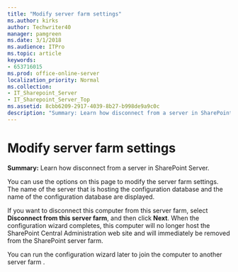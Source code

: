 ```yaml
---
title: "Modify server farm settings"
ms.author: kirks
author: Techwriter40
manager: pamgreen
ms.date: 3/1/2018
ms.audience: ITPro
ms.topic: article
keywords:
- 653716015
ms.prod: office-online-server
localization_priority: Normal
ms.collection:
- IT_Sharepoint_Server
- IT_Sharepoint_Server_Top
ms.assetid: 8cbb6209-2917-4039-8b27-b998de9a9c0c
description: "Summary: Learn how disconnect from a server in SharePoint Server."
---
```


# Modify server farm settings

 **Summary:** Learn how disconnect from a server in SharePoint Server. 
  
You can use the options on this page to modify the server farm settings. The name of the server that is hosting the configuration database and the name of the configuration database are displayed.
  
If you want to disconnect this computer from this server farm, select **Disconnect from this server farm**, and then click **Next**. When the configuration wizard completes, this computer will no longer host the SharePoint Central Administration web site and will immediately be removed from the SharePoint server farm. 
  
You can run the configuration wizard later to join the computer to another server farm .
  

